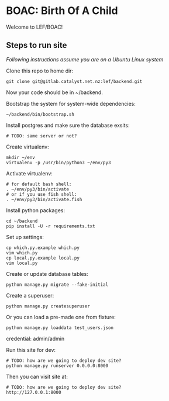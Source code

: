 # BOAC: Birth Of A Child

Welcome to LEF/BOAC!

## Steps to run site

*Following instructions assume you are on a Ubuntu Linux system*

Clone this repo to home dir:

    git clone git@gitlab.catalyst.net.nz:lef/backend.git

Now your code should be in ~/backend.

Bootstrap the system for system-wide dependencies:

    ~/backend/bin/bootstrap.sh

Install postgres and make sure the database exsits:

    # TODO: same server or not?

Create virtualenv:

    mkdir ~/env
    virtualenv -p /usr/bin/python3 ~/env/py3

Activate virtualenv:

    # for default bash shell:
    . ~/env/py3/bin/activate
    # or if you use fish shell:
    . ~/env/py3/bin/activate.fish

Install python packages:

    cd ~/backend
    pip install -U -r requirements.txt

Set up settings:

    cp which.py.example which.py
    vim which.py
    cp local.py.example local.py
    vim local.py

Create or update database tables:

    python manage.py migrate --fake-initial

Create a superuser:

    python manage.py createsuperuser

Or you can load a pre-made one from fixture:

    python manage.py loaddata test_users.json

credential: admin/admin

Run this site for dev:

    # TODO: how are we going to deploy dev site?
    python manage.py runserver 0.0.0.0:8000

Then you can visit site at:

    # TODO: how are we going to deploy dev site?
    http://127.0.0.1:8000
